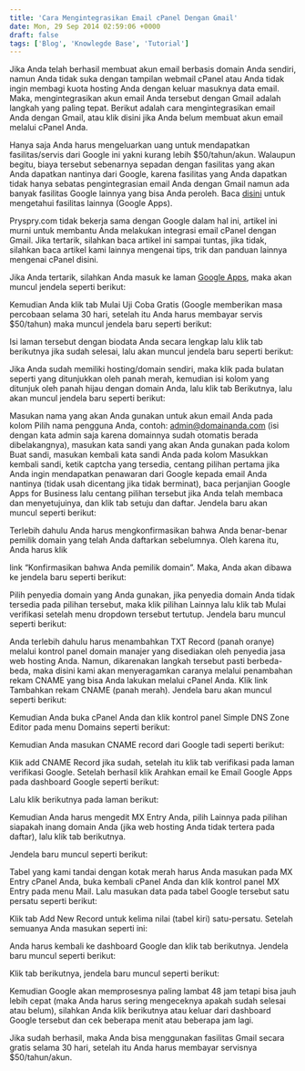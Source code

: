 ```yaml
---
title: 'Cara Mengintegrasikan Email cPanel Dengan Gmail'
date: Mon, 29 Sep 2014 02:59:06 +0000
draft: false
tags: ['Blog', 'Knowlegde Base', 'Tutorial']
---
```


Jika Anda telah berhasil membuat akun email berbasis domain Anda sendiri, namun Anda tidak suka dengan tampilan webmail cPanel atau Anda tidak ingin membagi kuota hosting Anda dengan keluar masuknya data email. Maka, mengintegrasikan akun email Anda tersebut dengan Gmail adalah langkah yang paling tepat. Berikut adalah cara mengintegrasikan email Anda dengan Gmail, atau klik disini jika Anda belum membuat akun email melalui cPanel Anda.

Hanya saja Anda harus mengeluarkan uang untuk mendapatkan fasilitas/servis dari Google ini yakni kurang lebih $50/tahun/akun. Walaupun begitu, biaya tersebut sebenarnya sepadan dengan fasilitas yang akan Anda dapatkan nantinya dari Google, karena fasilitas yang Anda dapatkan tidak hanya sebatas pengintegrasian email Anda dengan Gmail namun ada banyak fasilitas Google lainnya yang bisa Anda peroleh. Baca [disini](http://www.google.com/intl/id/enterprise/apps/business/) untuk mengetahui fasilitas lainnya (Google Apps).

Pryspry.com tidak bekerja sama dengan Google dalam hal ini, artikel ini murni untuk membantu Anda melakukan integrasi email cPanel dengan Gmail. Jika tertarik, silahkan baca artikel ini sampai tuntas, jika tidak, silahkan baca artikel kami lainnya mengenai tips, trik dan panduan lainnya mengenai cPanel disini.

Jika Anda tertarik, silahkan Anda masuk ke laman [Google Apps](http://www.google.com/intl/id/enterprise/apps/business/), maka akan muncul jendela seperti berikut:

Kemudian Anda klik tab Mulai Uji Coba Gratis (Google memberikan masa percobaan selama 30 hari, setelah itu Anda harus membayar servis $50/tahun) maka muncul jendela baru seperti berikut:

Isi laman tersebut dengan biodata Anda secara lengkap lalu klik tab berikutnya jika sudah selesai, lalu akan muncul jendela baru seperti berikut:

Jika Anda sudah memiliki hosting/domain sendiri, maka klik pada bulatan seperti yang ditunjukkan oleh panah merah, kemudian isi kolom yang ditunjuk oleh panah hijau dengan domain Anda, lalu klik tab Berikutnya, lalu akan muncul jendela baru seperti berikut:

Masukan nama yang akan Anda gunakan untuk akun email Anda pada kolom Pilih nama pengguna Anda, contoh: admin@domainanda.com (isi dengan kata admin saja karena domainnya sudah otomatis berada dibelakangnya), masukan kata sandi yang akan Anda gunakan pada kolom Buat sandi, masukan kembali kata sandi Anda pada kolom Masukkan kembali sandi, ketik captcha yang tersedia, centang pilihan pertama jika Anda ingin mendapatkan penawaran dari Google kepada email Anda nantinya (tidak usah dicentang jika tidak berminat), baca perjanjian Google Apps for Business lalu centang pilihan tersebut jika Anda telah membaca dan menyetujuinya, dan klik tab setuju dan daftar. Jendela baru akan muncul seperti berikut:

Terlebih dahulu Anda harus mengkonfirmasikan bahwa Anda benar-benar pemilik domain yang telah Anda daftarkan sebelumnya. Oleh karena itu, Anda harus klik

link “Konfirmasikan bahwa Anda pemilik domain”. Maka, Anda akan dibawa ke jendela baru seperti berikut:

Pilih penyedia domain yang Anda gunakan, jika penyedia domain Anda tidak tersedia pada pilihan tersebut, maka klik pilihan Lainnya lalu klik tab Mulai verifikasi setelah menu dropdown tersebut tertutup. Jendela baru muncul seperti berikut:

Anda terlebih dahulu harus menambahkan TXT Record (panah oranye) melalui kontrol panel domain manajer yang disediakan oleh penyedia jasa web hosting Anda. Namun, dikarenakan langkah tersebut pasti berbeda-beda, maka disini kami akan menyeragamkan caranya melalui penambahan rekam CNAME yang bisa Anda lakukan melalui cPanel Anda. Klik link Tambahkan rekam CNAME (panah merah). Jendela baru akan muncul seperti berikut:

Kemudian Anda buka cPanel Anda dan klik kontrol panel Simple DNS Zone Editor pada menu Domains seperti berikut:

Kemudian Anda masukan CNAME record dari Google tadi seperti berikut:

Klik add CNAME Record jika sudah, setelah itu klik tab verifikasi pada laman verifikasi Google. Setelah berhasil klik Arahkan email ke Email Google Apps pada dashboard Google seperti berikut:

Lalu klik berikutnya pada laman berikut:

Kemudian Anda harus mengedit MX Entry Anda, pilih Lainnya pada pilihan siapakah inang domain Anda (jika web hosting Anda tidak tertera pada daftar), lalu klik tab berikutnya.

Jendela baru muncul seperti berikut:

Tabel yang kami tandai dengan kotak merah harus Anda masukan pada MX Entry cPanel Anda, buka kembali cPanel Anda dan klik kontrol panel MX Entry pada menu Mail. Lalu masukan data pada tabel Google tersebut satu persatu seperti berikut:

Klik tab Add New Record untuk kelima nilai (tabel kiri) satu-persatu. Setelah semuanya Anda masukan seperti ini:

Anda harus kembali ke dashboard Google dan klik tab berikutnya. Jendela baru muncul seperti berikut:

Klik tab berikutnya, jendela baru muncul seperti berikut:

Kemudian Google akan memprosesnya paling lambat 48 jam tetapi bisa jauh lebih cepat (maka Anda harus sering mengeceknya apakah sudah selesai atau belum), silahkan Anda klik berikutnya atau keluar dari dashboard Google tersebut dan cek beberapa menit atau beberapa jam lagi.

Jika sudah berhasil, maka Anda bisa menggunakan fasilitas Gmail secara gratis selama 30 hari, setelah itu Anda harus membayar servisnya $50/tahun/akun.